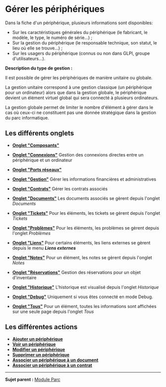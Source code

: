 Gérer les périphériques
=======================

Dans la fiche d'un périphérique, plusieurs informations sont disponibles:

-   Sur les caractéristiques générales du périphérique (le fabricant, le modèle, le type, le numéro de série...) ;
-   Sur la gestion du périphérique (le responsable technique, son statut, le lieu où elle se trouve...) ;
-   Sur les usagers du périphérique (connus ou non dans GLPI, groupe d'utilisateurs...).

**Description du type de gestion :**

Il est possible de gérer les périphériques de manière unitaire ou globale.

La gestion unitaire correspond à une gestion classique (un périphérique pour un ordinateur) alors que dans la gestion globale, le périphérique devient un élément virtuel global qui sera connecté à plusieurs ordinateurs.

La gestion globale permet de limiter le nombre d'élément à gérer dans le cas où ceux-ci ne constituent pas une donnée stratégique dans la gestion du parc informatique.

Les différents onglets
----------------------
-   **[Onglet "Composants"](index.php?fr/commontabs/item_composants.md)**

-   **[Onglet "Connexions"](index.php?fr/commontabs/item_connexions.md)**
    Gestion des connexions directes entre un périphérique et un ordinateur

-   **[Onglet "Ports réseaux"](index.php?fr/03_Module_Parc/07_Gérer_les_matériels_réseaux.md)**

-   **[Onglet "Gestion"](index.php?fr/commontabs/item_gestion)**
    Gérer les informations financières et administratives

-   **[Onglet "Contrats"](index.php?fr/commontabs/item_contrats.md)**
    Gérer les contrats associés

-   **[Onglet "Documents"](index.php?fr/commontabs/item_documents.md)**
    Les documents associés se gèrent depuis l'onglet *Documents*

-   **[Onglet "Tickets"](index.php?fr/commontabs/item_tickets.md)**
    Pour les éléments, les tickets se gèrent depuis l'onglet *Tickets*

-   **[Onglet "Problèmes"](index.php?fr/commontabs/item_problemes.md)**
    Pour les éléments, les problèmes se gèrent depuis l'onglet *Problèmes*

-  **[Onglet "Liens"](index.php?fr/commontabs/item_liens.md)**
     Pour certains éléments, les liens externes se gèrent depuis le menu ***Liens externes***

-   **[Onglet "Notes"](index.php?fr/commontabs/item_notes.md)**
     Pour un élément, les notes se gèrent depuis l'onglet *Notes*

-   **[Onglet "Réservations"](index.php?fr/commontabs/item_reservations.md)**
     Gestion des réservations pour un objet d'inventaire

-   **[Onglet "Historique"](index.php?fr/commontabs/item_historique.md)**
     L'historique est visualisé depuis l'onglet *Historique*

-   **[Onglet "Debug"](index.php?fr/commontabs/item_debug.md)**
    Uniquement si vous êtes connecté en mode Debug.

-   **[Onglet "Tous"](index.php?fr/commontabs/item_tous.md)**
     Pour un élément, toutes les informations sont affichées sur une seule page depuis l'onglet *Tous*

Les différentes actions
-----------------------
-   **[Ajouter un  périphérique](index.php?fr/commontabs/item_create.md)**
-   **[Voir un périphérique](index.php?fr/commontabs/item_read.md)**
-   **[Modifier un périphérique](index.php?fr/commontabs/item_update.md)**
-   **[Supprimer un périphérique](index.php?fr/commontabs/item_delete.md)**
-   **[Associer un périphérique à un document](index.php?fr/commontabs/item_liendocument.md)**
-   **[Associer un périphérique à un contrat](index.php?fr/commontabs/item_liencontrat.md)**

--------
**Sujet parent :** [Module Parc](index.php?fr/03_Module_Parc/01_Module_Parc.md "Module Parc de GLPI")
